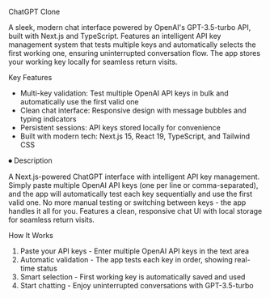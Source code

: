 ChatGPT Clone

  A sleek, modern chat interface powered by OpenAI's GPT-3.5-turbo
  API, built with Next.js and TypeScript. Features an intelligent API
  key management system that tests multiple keys and automatically
  selects the first working one, ensuring uninterrupted conversation
  flow. The app stores your working key locally for seamless return
  visits.

  Key Features

  - Multi-key validation: Test multiple OpenAI API keys in bulk and
  automatically use the first valid one
  - Clean chat interface: Responsive design with message bubbles and
  typing indicators
  - Persistent sessions: API keys stored locally for convenience
  - Built with modern tech: Next.js 15, React 19, TypeScript, and
  Tailwind CSS

⏺ Description

  A Next.js-powered ChatGPT interface with intelligent API key
  management. Simply paste multiple OpenAI API keys (one per line or
  comma-separated), and the app will automatically test each key
  sequentially and use the first valid one. No more manual testing or
  switching between keys - the app handles it all for you. Features a
  clean, responsive chat UI with local storage for seamless return
  visits.

  How It Works

  1. Paste your API keys - Enter multiple OpenAI API keys in the text
  area
  2. Automatic validation - The app tests each key in order, showing
  real-time status
  3. Smart selection - First working key is automatically saved and
  used
  4. Start chatting - Enjoy uninterrupted conversations with
  GPT-3.5-turbo

